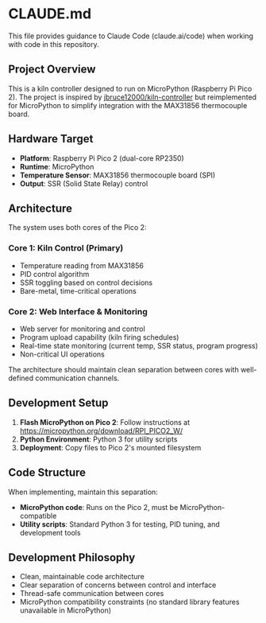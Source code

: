 # CLAUDE.md

This file provides guidance to Claude Code (claude.ai/code) when working with code in this repository.

## Project Overview

This is a kiln controller designed to run on MicroPython (Raspberry Pi Pico 2). The project is inspired by [jbruce12000/kiln-controller](https://github.com/jbruce12000/kiln-controller) but reimplemented for MicroPython to simplify integration with the MAX31856 thermocouple board.

## Hardware Target

- **Platform**: Raspberry Pi Pico 2 (dual-core RP2350)
- **Runtime**: MicroPython
- **Temperature Sensor**: MAX31856 thermocouple board (SPI)
- **Output**: SSR (Solid State Relay) control

## Architecture

The system uses both cores of the Pico 2:

### Core 1: Kiln Control (Primary)
- Temperature reading from MAX31856
- PID control algorithm
- SSR toggling based on control decisions
- Bare-metal, time-critical operations

### Core 2: Web Interface & Monitoring
- Web server for monitoring and control
- Program upload capability (kiln firing schedules)
- Real-time state monitoring (current temp, SSR status, program progress)
- Non-critical UI operations

The architecture should maintain clean separation between cores with well-defined communication channels.

## Development Setup

1. **Flash MicroPython on Pico 2**: Follow instructions at https://micropython.org/download/RPI_PICO2_W/
2. **Python Environment**: Python 3 for utility scripts
3. **Deployment**: Copy files to Pico 2's mounted filesystem

## Code Structure

When implementing, maintain this separation:
- **MicroPython code**: Runs on the Pico 2, must be MicroPython-compatible
- **Utility scripts**: Standard Python 3 for testing, PID tuning, and development tools

## Development Philosophy

- Clean, maintainable code architecture
- Clear separation of concerns between control and interface
- Thread-safe communication between cores
- MicroPython compatibility constraints (no standard library features unavailable in MicroPython)
